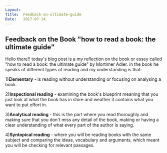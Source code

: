 ```yaml
---
Layout: 
Title: 	Feedback-on-ultimate-guide
Date:   2017-07-14 
---
```


## Feedback on the Book "how to read a book: the ultimate guide"

Hello there!! today's blog post is a my reflection on the book or essey called "how to read a book: the ultimate guide" by Mortimer Adler.
in the book he speaks of different types of reading and my understanding is that:

1)**Elementary** - is reading without understanding or focusing on analysing a book.


2)**Inspectional reading** - examining the book's blueprint meaning that you just look at what the book has in store and weather it contains what you want to put effort in.

3)**Analytical reading** - this is the part where you read thoroughly and making sure that you don't miss any detail of the book, making or having a clear understanding of what every part of the author is saying.

4)**Syntopical reading** - where you will be reading books with the same subject and comparing the ideas, vocabulary and arguments, which meant you will be checking for relevant passages.

